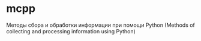 # mcpp
Методы сбора и обработки информации при помощи Python (Methods of collecting and processing information using Python)
